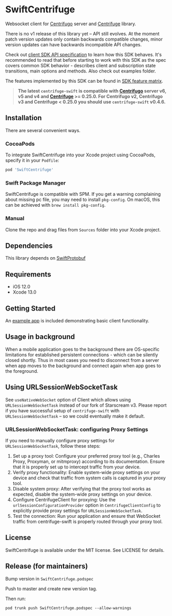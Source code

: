 # SwiftCentrifuge

Websocket client for [Centrifugo](https://github.com/centrifugal/centrifugo) server and [Centrifuge](https://github.com/centrifugal/centrifuge) library. 

There is no v1 release of this library yet – API still evolves. At the moment patch version updates only contain backwards compatible changes, minor version updates can have backwards incompatible API changes.

Check out [client SDK API specification](https://centrifugal.dev/docs/transports/client_api) to learn how this SDK behaves. It's recommended to read that before starting to work with this SDK as the spec covers common SDK behavior - describes client and subscription state transitions, main options and methods. Also check out examples folder.

The features implemented by this SDK can be found in [SDK feature matrix](https://centrifugal.dev/docs/transports/client_sdk#sdk-feature-matrix).

> **The latest `centrifuge-swift` is compatible with [Centrifugo](https://github.com/centrifugal/centrifugo) server v6, v5 and v4 and [Centrifuge](https://github.com/centrifugal/centrifuge) >= 0.25.0. For Centrifugo v2, Centrifugo v3 and Centrifuge < 0.25.0 you should use `centrifuge-swift` v0.4.6.**

## Installation

There are several convenient ways.

### CocoaPods

To integrate SwiftCentrifuge into your Xcode project using CocoaPods, specify it in your `Podfile`:

```ruby
pod 'SwiftCentrifuge'
```

### Swift Package Manager

SwiftCentrifuge is compatible with SPM. If you get a warning complaining about missing pc file, you may need to install `pkg-config`. On macOS, this can be achieved with `brew install pkg-config`.

### Manual

Clone the repo and drag files from `Sources` folder into your Xcode project.

## Dependencies

This library depends on [SwiftProtobuf](https://github.com/apple/swift-protobuf)

## Requirements

- iOS 12.0
- Xcode 13.0

## Getting Started

An [example app](Example) is included demonstrating basic client functionality.

## Usage in background

When a mobile application goes to the background there are OS-specific limitations for established persistent connections - which can be silently closed shortly. Thus in most cases you need to disconnect from a server when app moves to the background and connect again when app goes to the foreground.

## Using URLSessionWebSocketTask

See `useNativeWebSocket` option of Client which allows using `URLSessionWebSocketTask` instead of our fork of Starscream v3. Please report if you have successful setup of `centrifuge-swift` with `URLSessionWebSocketTask` – so we could eventually make it default.

### URLSessionWebSocketTask: configuring Proxy Settings

If you need to manually configure proxy settings for `URLSessionWebSocketTask`, follow these steps:
1.    Set up a proxy tool:
Configure your preferred proxy tool (e.g., Charles Proxy, Proxyman, or mitmproxy) according to its documentation. Ensure that it is properly set up to intercept traffic from your device.
2.    Verify proxy functionality:
Enable system-wide proxy settings on your device and check that traffic from system calls is captured in your proxy tool.
3.    Disable system proxy:
After verifying that the proxy tool works as expected, disable the system-wide proxy settings on your device.
4.    Configure CentrifugeClient for proxying:
Use the `urlSessionConfigurationProvider` option in `CentrifugeClientConfig` to explicitly provide proxy settings for `URLSessionWebSocketTask`.
5.    Test the connection:
Run your application and ensure that WebSocket traffic from centrifuge-swift is properly routed through your proxy tool.

## License

SwiftCentrifuge is available under the MIT license. See LICENSE for details.

## Release (for maintainers)

Bump version in `SwiftCentrifuge.podspec`

Push to master and create new version tag.

Then run:

```
pod trunk push SwiftCentrifuge.podspec --allow-warnings
```
